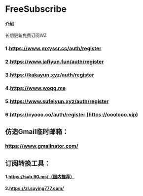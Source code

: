 # FreeSubscribe

#### 介绍
长期更新免费订阅WZ



### 1.https://www.mxyssr.cc/auth/register

### 2.https://www.jafiyun.fun/auth/register

### 3.https://kakayun.xyz/auth/register

### 4.https://www.wogg.me

### 5.https://www.sufeiyun.xyz/auth/register

### 6.https://cyooo.co/auth/register  (https://ooolooo.vip)



## 仿造Gmail临时邮箱：

### https://www.gmailnator.com/



## 订阅转换工具：

#### 1.https://sub.90.ms/（国内推荐）

#### 2.https://zl.suying777.com/